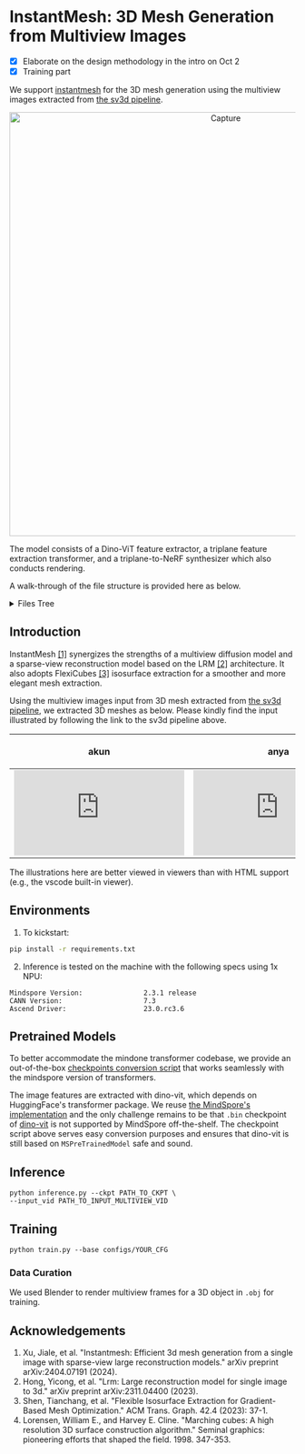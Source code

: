 # InstantMesh: 3D Mesh Generation from Multiview Images

- [x] Elaborate on the design methodology in the intro on Oct 2
- [x] Training part

We support [instantmesh](https://github.com/TencentARC/InstantMesh) for the 3D mesh generation using the multiview images extracted from [the sv3d pipeline](https://github.com/mindspore-lab/mindone/pull/574).
<p align="center" width="100%">
  <img width="746" alt="Capture" src="https://github.com/user-attachments/assets/be5cf033-8f89-4cad-97dc-2bf76c1b7a4d">
</p>

The model consists of a Dino-ViT feature extractor, a triplane feature extraction transformer, and a triplane-to-NeRF synthesizer which also conducts rendering.

A walk-through of the file structure is provided here as below.

<details>
<summary>Files Tree
</summary>

```bash
├── models
│   ├── decoder                 # triplane feature transformer decoder
│   │   └── transformer.py
│   ├── encoder                 # dino vit decoder to extract img feat
│   │   ├── dino_wrapper.py
│   │   └── dino.py
│   ├── renderer                # a wrapper that synthesizes sdf/texture from triplane feat
│   │   ├── synthesizer_mesh.py # triplane synthesizer, the triplane feat is decoded thru nerf to predict texture rgb & 3D sdf
│   │   ├── synthesizer.py      # triplane synthesizer, the triplane feat is decoded thru nerf to predict novel view rgba
│   │   └── utils
│   │       └── renderer.py
│   ├── geometry                # use Flexicubes to extract isosurface
│   │   ├── rep_3d
│   │   │   ├── flexicubes_geometry.py
│   │   │   ├── tables.py
│   │   │   └── flexicubes.py
│   │   └── camera
│   │       └── perspective_camera.py
│   ├── lrm_mesh.py             # model arch for the instantmesh inference
│   └── lrm.py                  # model arch for the instantmesh stage 1 training
├── utils
│   ├── camera_util.py
│   ├── train_util.py
│   ├── eval_util.py
│   ├── loss_util.py
│   ├── ms_callback_util.py
│   └── mesh_util.py
├── data
│   └── objaverse.py            # training dataset definition and batchify
├── configs
│   └── instant-mesh-large.yaml
├── inference.py                # instantmesh inference
├── train.py                    # instantmesh stage 1 training
├── eval.py                     # instantmesh stage 1 evaluation, mview imgs to novel view synthesis
└── model_stage1.py             # model arch for the stage 1 training
```

</details>

## Introduction

InstantMesh [[1]](#acknowledgements) synergizes the strengths of a multiview diffusion model and a sparse-view reconstruction model based on the LRM [[2]](#acknowledgements) architecture. It also adopts FlexiCubes [[3]](#acknowledgements) isosurface extraction for a smoother and more elegant mesh extraction.

Using the multiview images input from 3D mesh extracted from [the sv3d pipeline](../../simple_video_sample.py), we extracted 3D meshes as below. Please kindly find the input illustrated by following the link to the sv3d pipeline above.

| <p align="center"> akun </p>                                                                                                                                                                                                                                                                                                                                                                          | <p align="center"> anya </p>                                                                                                                                                                                                                                                                                                                                                                          |
| ------------------------------------------------------------------------------------------------------------------------------------------------------------------------------------------------------------------------------------------------------------------------------------------------------------------------------------------------------------------------------------------------------------- | ------------------------------------------------------------------------------------------------------------------------------------------------------------------------------------------------------------------------------------------------------------------------------------------------------------------------------------------------------------------------------------------------------------- |
| <div class="sketchfab-embed-wrapper"><iframe title="akun_ms" frameborder="0" allowfullscreen mozallowfullscreen="true" webkitallowfullscreen="true" allow="autoplay; fullscreen; xr-spatial-tracking" xr-spatial-tracking execution-while-out-of-viewport execution-while-not-rendered web-share src="https://sketchfab.com/models/c8b5b475529d48589b85746aab638d2b/embed"></iframe></div> | <div class="sketchfab-embed-wrapper"><iframe title="anya_ms" frameborder="0" allowfullscreen mozallowfullscreen="true" webkitallowfullscreen="true" allow="autoplay; fullscreen; xr-spatial-tracking" xr-spatial-tracking execution-while-out-of-viewport execution-while-not-rendered web-share src="https://sketchfab.com/models/180fd247ba2f4437ac665114a4cd4dca/embed"></iframe></div> |

The illustrations here are better viewed in viewers than with HTML support (e.g., the vscode built-in viewer).

## Environments

1. To kickstart:

```bash
pip install -r requirements.txt
```

2. Inference is tested on the machine with the following specs using 1x NPU:

```text
Mindspore Version:               2.3.1 release
CANN Version:                    7.3
Ascend Driver:                   23.0.rc3.6
```

## Pretrained Models

To better accommodate the mindone transformer codebase, we provide an out-of-the-box [checkpoints conversion script](../../tools/convert_instantmesh_ckpt.py) that works seamlessly with the mindspore version of transformers.

The image features are extracted with dino-vit, which depends on HuggingFace's transformer package. We reuse [the MindSpore's implementation](https://github.com/mindspore-lab/mindone/blob/master/mindone/transformers/modeling_utils.py#L499) and the only challenge remains to be that `.bin` checkpoint of [dino-vit](https://huggingface.co/facebook/dino-vitb16/tree/main) is not supported by MindSpore off-the-shelf. The checkpoint script above serves easy conversion purposes and ensures that dino-vit is still based on `MSPreTrainedModel` safe and sound.

## Inference

```shell
python inference.py --ckpt PATH_TO_CKPT \
--input_vid PATH_TO_INPUT_MULTIVIEW_VID
```

## Training
```shell
python train.py --base configs/YOUR_CFG
```

### Data Curation
We used Blender to render multiview frames for a 3D object in `.obj` for training.

## Acknowledgements

1. Xu, Jiale, et al. "Instantmesh: Efficient 3d mesh generation from a single image with sparse-view large reconstruction models." arXiv preprint arXiv:2404.07191 (2024).
2. Hong, Yicong, et al. "Lrm: Large reconstruction model for single image to 3d." arXiv preprint arXiv:2311.04400 (2023).
3. Shen, Tianchang, et al. "Flexible Isosurface Extraction for Gradient-Based Mesh Optimization." ACM Trans. Graph. 42.4 (2023): 37-1.
4. Lorensen, William E., and Harvey E. Cline. "Marching cubes: A high resolution 3D surface construction algorithm." Seminal graphics: pioneering efforts that shaped the field. 1998. 347-353.

